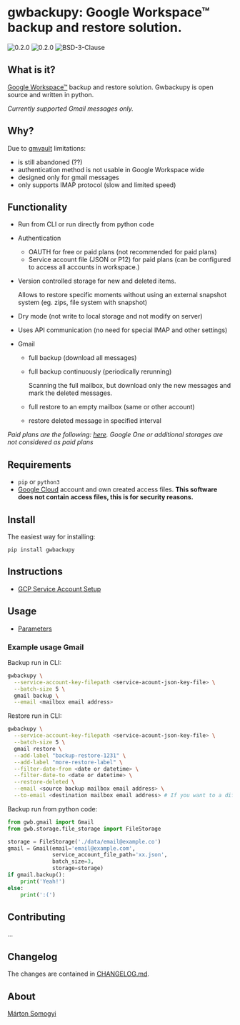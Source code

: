 # gwbackupy: Google Workspace™ backup and restore solution.

![0.2.0](https://img.shields.io/github/v/release/smartondev/gwbackupy)
![0.2.0](https://img.shields.io/pypi/v/gwbackupy)
![BSD-3-Clause](https://img.shields.io/github/license/smartondev/gwbackupy)

## What is it?

[Google Workspace™](https://workspace.google.com/) backup and restore solution.
Gwbackupy is open source and written in python.

*Currently supported Gmail messages only.*

## Why?

Due to [gmvault](https://github.com/gaubert/gmvault) limitations:

- is still abandoned (??)
- authentication method is not usable in Google Workspace wide
- designed only for gmail messages
- only supports IMAP protocol (slow and limited speed)

## Functionality

- Run from CLI or run directly from python code
- Authentication
    - OAUTH for free or paid plans (not recommended for paid plans)
    - Service account file (JSON or P12) for paid plans (can be configured to access all accounts in workspace.)
- Version controlled storage for new and deleted items.

  Allows to restore specific moments without using an external snapshot system (eg. zips, file system with snapshot)
- Dry mode (not write to local storage and not modify on server)
- Uses API communication (no need for special IMAP and other settings)
- Gmail
    - full backup (download all messages)
    - full backup continuously (periodically rerunning)

      Scanning the full mailbox, but download only the new messages and mark the deleted messages.
    - full restore to an empty mailbox (same or other account)
    - restore deleted message in specified interval

*Paid plans are the following: [here](https://workspace.google.com/intl/en/pricing.html). Google One or additional
storages are not considered as paid plans*

## Requirements

- `pip` or `python3`
- [Google Cloud](https://cloud.google.com/) account and own created access files.
  **This software does not contain access files, this is for security reasons.**

## Install

The easiest way for installing:

`pip install gwbackupy`

## Instructions

- [GCP Service Account Setup](docs/service-account-setup.md)

## Usage

- [Parameters](docs/cli-parameters.md)

### Example usage Gmail

Backup run in CLI:

```bash
gwbackupy \
  --service-account-key-filepath <service-acount-json-key-file> \
  --batch-size 5 \
  gmail backup \
  --email <mailbox email address>
```

Restore run in CLI:

```bash
gwbackupy \
  --service-account-key-filepath <service-acount-json-key-file> \
  --batch-size 5 \
  gmail restore \
  --add-label "backup-restore-1231" \
  --add-label "more-restore-label" \
  --filter-date-from <date or datetime> \
  --filter-date-to <date or datetime> \
  --restore-deleted \
  --email <source backup mailbox email address> \
  --to-email <destination mailbox email address> # If you want to a different destination account
```

Backup run from python code:

```python
from gwb.gmail import Gmail
from gwb.storage.file_storage import FileStorage

storage = FileStorage('./data/email@example.co')
gmail = Gmail(email='email@example.com',
              service_account_file_path='xx.json',
              batch_size=3,
              storage=storage)
if gmail.backup():
    print('Yeah!')
else:
    print(':(')
```

## Contributing

...

## Changelog

The changes are contained in [CHANGELOG.md](CHANGELOG.md).

## About

[Márton Somogyi](https://github.com/Kamarton)

